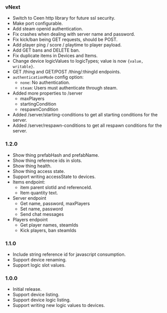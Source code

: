 ### vNext

- Switch to Ceen http library for future ssl security.
- Make port configurable.
- Add steam openid authentication.
- Fix crashes when dealing with server name and password.
- Fix kick/ban being GET requests, should be POST.
- Add player ping / score / playtime to player payload.
- Add GET bans and DELETE ban.
- Fix duplicate items in Devices and Items.
- Change device logicValues to logicTypes; value is now `{value, writable}`.
- GET /thing and GET/POST /thing/:thingId endpoints.
- `authenticationMode` config option:
  - `none`: No authentication.
  - `steam`: Users must authenticate through steam.
- Added more properties to /server
  - maxPlayers
  - startingCondition
  - respawnCondition
- Added /server/starting-conditions to get all starting conditions for the server.
- Added /server/respawn-conditions to get all respawn conditions for the server.

### 1.2.0

- Show thing prefabHash and prefabName.
- Show thing reference ids in slots.
- Show thing health.
- Show thing access state.
- Support writing accessState to devices.
- Items endpoint:
  - item parent slotId and referenceId.
  - Item quantity text.
- Server endpoint
  - Get name, password, maxPlayers
  - Set name, password
  - Send chat messages
- Players endpoint
  - Get player names, steamIds
  - Kick players, ban steamIds

### 1.1.0

- Include string reference id for javascript consumption.
- Support device renaming.
- Support logic slot values.

### 1.0.0

- Initial release.
- Support device listing.
- Support device logic listing.
- Support writing new logic values to devices.
